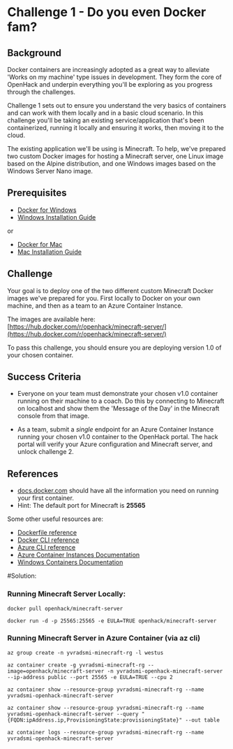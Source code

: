 # Challenge 1 - Do you even Docker fam?

## Background
Docker containers are increasingly adopted as a great way to alleviate 'Works on my machine' type issues in development. They form the core of OpenHack and underpin everything you'll be exploring as you progress through the challenges. 

Challenge 1 sets out to ensure you understand the very basics of containers and can work with them locally and in a basic cloud scenario. In this challenge you'll be taking an existing service/application that's been containerized, running it locally and ensuring it works, then moving it to the cloud.

The existing application we'll be using is Minecraft. To help, we've prepared two custom Docker images for hosting a Minecraft server, one Linux image based on the Alpine distribution, and one Windows images based on the Windows Server Nano image.

## Prerequisites 

* [Docker for Windows](https://www.docker.com/docker-windows)
* [Windows Installation Guide](https://docs.docker.com/docker-for-windows/install/)

or

* [Docker for Mac](https://www.docker.com/docker-mac)
* [Mac Installation Guide](https://docs.docker.com/docker-for-mac/install/)


## Challenge

Your goal is to deploy one of the two different custom Minecraft Docker images we've prepared for you. First locally to Docker on your own machine, and then as a team to an Azure Container Instance.

The images are available here: [https://hub.docker.com/r/openhack/minecraft-server/](https://hub.docker.com/r/openhack/minecraft-server/)

To pass this challenge, you should ensure you are deploying version 1.0 of your chosen container.

## Success Criteria

- Everyone on your team must demonstrate your chosen v1.0 container running on their machine to a coach. Do this by connecting to Minecraft on localhost and show them the 'Message of the Day' in the Minecraft console from that image.

- As a team, submit a *single* endpoint for an Azure Container Instance running your chosen v1.0 container to the OpenHack portal. The hack portal will verify your Azure configuration and Minecraft server, and unlock challenge 2.

## References

- [docs.docker.com](https://docs.docker.com/get-started/) should have all the information you need on running your first container.
- Hint: The default port for Minecraft is **25565**

Some other useful resources are:

- [Dockerfile reference](https://docs.docker.com/engine/reference/builder/)
- [Docker CLI reference](https://docs.docker.com/engine/reference/commandline/cli/)
- [Azure CLI reference](https://docs.microsoft.com/en-us/cli/azure/get-started-with-azure-cli)
- [Azure Container Instances Documentation](https://docs.microsoft.com/en-us/azure/container-instances/)
- [Windows Containers Documentation](https://docs.microsoft.com/en-us/virtualization/windowscontainers/index)

#Solution: 

### Running Minecraft Server Locally: 

```
docker pull openhack/minecraft-server

docker run -d -p 25565:25565 -e EULA=TRUE openhack/minecraft-server
```

### Running Minecraft Server in Azure Container (via az cli)

```
az group create -n yvradsmi-minecraft-rg -l westus

az container create -g yvradsmi-minecraft-rg --image=openhack/minecraft-server -n yvradsmi-openhack-minecraft-server --ip-address public --port 25565 -e EULA=TRUE --cpu 2

az container show --resource-group yvradsmi-minecraft-rg --name yvradsmi-openhack-minecraft-server 

az container show --resource-group yvradsmi-minecraft-rg --name yvradsmi-openhack-minecraft-server --query "{FQDN:ipAddress.ip,ProvisioningState:provisioningState}" --out table

az container logs --resource-group yvradsmi-minecraft-rg --name yvradsmi-openhack-minecraft-server
```

